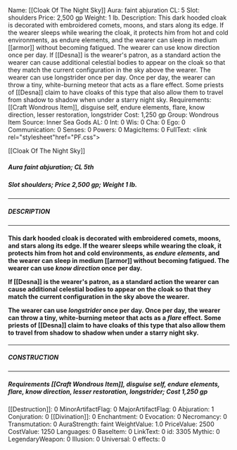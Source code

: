 Name: [[Cloak Of The Night Sky]]
Aura: faint abjuration
CL: 5
Slot: shoulders
Price: 2,500 gp
Weight: 1 lb.
Description: This dark hooded cloak is decorated with embroidered comets, moons, and stars along its edge. If the wearer sleeps while wearing the cloak, it protects him from hot and cold environments, as endure elements, and the wearer can sleep in medium [[armor]] without becoming fatigued. The wearer can use know direction once per day. If [[Desna]] is the wearer's patron, as a standard action the wearer can cause additional celestial bodies to appear on the cloak so that they match the current configuration in the sky above the wearer. The wearer can use longstrider once per day. Once per day, the wearer can throw a tiny, white-burning meteor that acts as a flare effect. Some priests of [[Desna]] claim to have cloaks of this type that also allow them to travel from shadow to shadow when under a starry night sky.
Requirements: [[Craft Wondrous Item]], disguise self, endure elements, flare, know direction, lesser restoration, longstrider
Cost: 1,250 gp
Group: Wondrous Item
Source: Inner Sea Gods
AL: 0
Int: 0
Wis: 0
Cha: 0
Ego: 0
Communication: 0
Senses: 0
Powers: 0
MagicItems: 0
FullText: <link rel="stylesheet"href="PF.css"><div class="heading"><p class="alignleft">[[Cloak Of The Night Sky]]</p><div style="clear: both;"></div></div><div><h5><b>Aura </b>faint abjuration; <b>CL </b>5th</h5><h5><b>Slot </b>shoulders; <b>Price </b>2,500 gp; <b>Weight </b>1 lb.</h5></div><hr/><div><h5><b>DESCRIPTION</b></h5></div><hr/><div><h4><p>This dark hooded cloak is decorated with embroidered comets, moons, and stars along its edge. If the wearer sleeps while wearing the cloak, it protects him from hot and cold environments, as <i>endure elements</i>, and the wearer can sleep in medium [[armor]] without becoming fatigued. The wearer can use <i>know direction</i> once per day.</p><p>If [[Desna]] is the wearer's patron, as a standard action the wearer can cause additional celestial bodies to appear on the cloak so that they match the current configuration in the sky above the wearer.</p><p>The wearer can use <i>longstrider</i> once per day. Once per day, the wearer can throw a tiny, white-burning meteor that acts as a <i>flare</i> effect. Some priests of [[Desna]] claim to have cloaks of this type that also allow them to travel from shadow to shadow when under a starry night sky.</p></h4></div><hr/><div><h5><b>CONSTRUCTION</b></h5></div><hr/><div><h5><b>Requirements </b>[[Craft Wondrous Item]], <i>disguise self</i>, <i>endure elements</i>, <i>flare</i>, <i>know direction</i>, <i>lesser restoration</i>, <i>longstrider</i>; <b>Cost </b>1,250 gp</h5></div>
[[Destruction]]: 0
MinorArtifactFlag: 0
MajorArtifactFlag: 0
Abjuration: 1
Conjuration: 0
[[Divination]]: 0
Enchantment: 0
Evocation: 0
Necromancy: 0
Transmutation: 0
AuraStrength: faint
WeightValue: 1.0
PriceValue: 2500
CostValue: 1250
Languages: 0
BaseItem: 0
LinkText: 0
id: 3305
Mythic: 0
LegendaryWeapon: 0
Illusion: 0
Universal: 0
effects: 0
